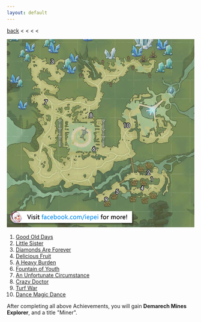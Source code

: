 ```yaml
---
layout: default
---
```


[back](../) < < < <

![Demarech Mines Conversations](demarech-mines-conversations.jpg)

1. [Good Old Days](https://youtu.be/ka5UnVnpqkM)
2. [Little Sister](https://youtu.be/sjDcUvDCaNU)
3. [Diamonds Are Forever](https://youtu.be/gxc98tWg6rc)
4. [Delicious Fruit](https://youtu.be/_LC5jAr2NBo)
5. [A Heavy Burden](https://youtu.be/ZXKH64t9DQE)
6. [Fountain of Youth](https://youtu.be/xHRxASxQH2Q)
7. [An Unfortunate Circumstance](https://youtu.be/bWOxGXzljbI)
8. [Crazy Doctor](https://youtu.be/on9fSkiyzsM)
9. [Turf War](https://youtu.be/HkzoozC5-xk)
10. [Dance Magic Dance](https://youtu.be/0Y8vnuwdMys)

After completing all above Achievements, you will gain **Demarech Mines Explorer**, and a title "Miner".
